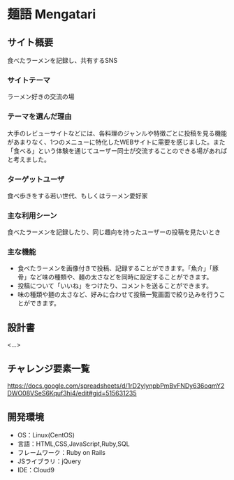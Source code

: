 # 麺語 Mengatari

## サイト概要
食べたラーメンを記録し、共有するSNS

### サイトテーマ
ラーメン好きの交流の場

### テーマを選んだ理由
大手のレビューサイトなどには、各料理のジャンルや特徴ごとに投稿を見る機能があまりなく、1つのメニューに特化したWEBサイトに需要を感じました。また「食べる」という体験を通じてユーザー同士が交流することのできる場があればと考えました。

### ターゲットユーザ
食べ歩きをする若い世代、もしくはラーメン愛好家

### 主な利用シーン
食べたラーメンを記録したり、同じ趣向を持ったユーザーの投稿を見たいとき

### 主な機能
- 食べたラーメンを画像付きで投稿、記録することができます。「魚介」「豚骨」など味の種類や、麺の太さなどを同時に設定することができます。
- 投稿について「いいね」をつけたり、コメントを送ることができます。
- 味の種類や麺の太さなど、好みに合わせて投稿一覧画面で絞り込みを行うことができます。

## 設計書
<...>

## チャレンジ要素一覧
https://docs.google.com/spreadsheets/d/1rD2ylynpbPmBvFNDy636oqmY2DWO08VSeS6Kquf3hi4/edit#gid=515631235

## 開発環境
- OS：Linux(CentOS)
- 言語：HTML,CSS,JavaScript,Ruby,SQL
- フレームワーク：Ruby on Rails
- JSライブラリ：jQuery
- IDE：Cloud9
